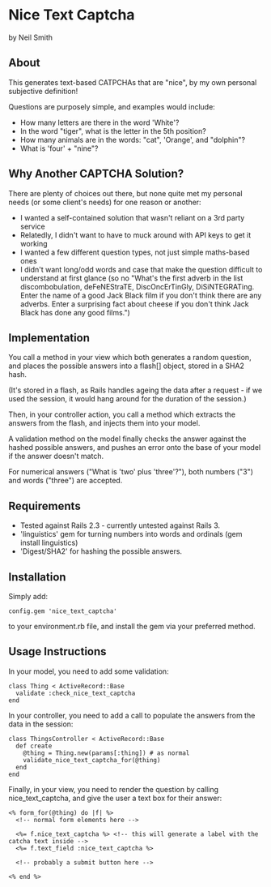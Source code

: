 Nice Text Captcha
=================

by Neil Smith

About
-----

This generates text-based CATPCHAs that are "nice", by my own personal
subjective definition!

Questions are purposely simple, and examples would include:

* How many letters are there in the word 'White'?
* In the word "tiger", what is the letter in the 5th position?
* How many animals are in the words: "cat", 'Orange', and "dolphin"?
* What is 'four' + "nine"?

Why Another CAPTCHA Solution?
-----------------------------

There are plenty of choices out there, but none quite met my personal needs (or
some client's needs) for one reason or another:

* I wanted a self-contained solution that wasn't reliant on a 3rd party service
* Relatedly, I didn't want to have to muck around with API keys to get it working
* I wanted a few different question types, not just simple maths-based ones
* I didn't want long/odd words and case that make the question difficult to
  understand at first glance (so no "What's the first adverb in the list
	discombobulation, deFeNEStraTE, DiscOncErTinGly, DiSiNTEGRATing. Enter the
	name of a good Jack Black film if you don't think there are any adverbs. Enter
	a surprising fact about cheese if you don't think Jack Black has done any
	good films.")

Implementation
--------------

You call a method in your view which both generates a random question, and places
the possible answers into a flash[] object, stored in a SHA2 hash.

(It's stored in a flash, as Rails handles ageing the data after a request - if we
used the session, it would hang around for the duration of the session.)

Then, in your controller action, you call a method which extracts the answers from
the flash, and injects them into your model.

A validation method on the model finally checks the answer against the hashed
possible answers, and pushes an error onto the base of your model if the answer
doesn't match.

For numerical answers ("What is 'two' plus 'three'?"), both numbers ("3") and
words ("three") are accepted.

Requirements
------------

* Tested against Rails 2.3 - currently untested against Rails 3.
* 'linguistics' gem for turning numbers into words and ordinals (gem install linguistics)
* 'Digest/SHA2' for hashing the possible answers.

Installation
------------

Simply add:

    config.gem 'nice_text_captcha'

to your environment.rb file, and install the gem via your preferred method.

Usage Instructions
------------------

In your model, you need to add some validation:

    class Thing < ActiveRecord::Base
      validate :check_nice_text_captcha
    end

In your controller, you need to add a call to populate the answers from the
data in the session:

    class ThingsController < ActiveRecord::Base
      def create
        @thing = Thing.new(params[:thing]) # as normal
        validate_nice_text_captcha_for(@thing)
      end
    end

Finally, in your view, you need to render the question by calling nice_text_captcha,
and give the user a text box for their answer:

    <% form_for(@thing) do |f| %>
      <!-- normal form elements here -->
      
      <%= f.nice_text_captcha %> <!-- this will generate a label with the catcha text inside -->
      <%= f.text_field :nice_text_captcha %>
      
      <!-- probably a submit button here -->
      
    <% end %>
